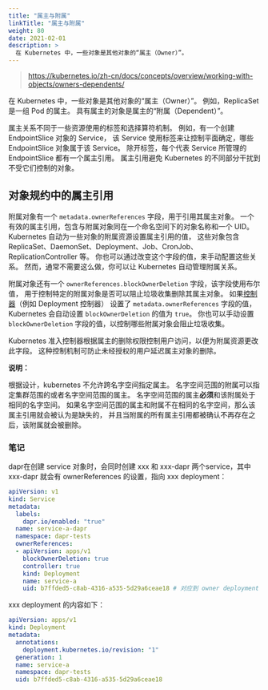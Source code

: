 ```yaml
---
title: "属主与附属"
linkTitle: "属主与附属"
weight: 80
date: 2021-02-01
description: >
  在 Kubernetes 中，一些对象是其他对象的“属主（Owner）”。
---
```


> https://kubernetes.io/zh-cn/docs/concepts/overview/working-with-objects/owners-dependents/



在 Kubernetes 中，一些对象是其他对象的“属主（Owner）”。 例如，ReplicaSet 是一组 Pod 的属主。 具有属主的对象是属主的“附属（Dependent）”。

属主关系不同于一些资源使用的标签和选择算符机制。 例如，有一个创建 EndpointSlice 对象的 Service， 该 Service 使用标签来让控制平面确定，哪些 EndpointSlice 对象属于该 Service。 除开标签，每个代表 Service 所管理的 EndpointSlice 都有一个属主引用。 属主引用避免 Kubernetes 的不同部分干扰到不受它们控制的对象。

## 对象规约中的属主引用

附属对象有一个 `metadata.ownerReferences` 字段，用于引用其属主对象。 一个有效的属主引用，包含与附属对象同在一个命名空间下的对象名称和一个 UID。 Kubernetes 自动为一些对象的附属资源设置属主引用的值， 这些对象包含 ReplicaSet、DaemonSet、Deployment、Job、CronJob、ReplicationController 等。 你也可以通过改变这个字段的值，来手动配置这些关系。 然而，通常不需要这么做，你可以让 Kubernetes 自动管理附属关系。

附属对象还有一个 `ownerReferences.blockOwnerDeletion` 字段，该字段使用布尔值， 用于控制特定的附属对象是否可以阻止垃圾收集删除其属主对象。 如果[控制器](https://kubernetes.io/zh-cn/docs/concepts/architecture/controller/)（例如 Deployment 控制器） 设置了 `metadata.ownerReferences` 字段的值，Kubernetes 会自动设置 `blockOwnerDeletion` 的值为 `true`。 你也可以手动设置 `blockOwnerDeletion` 字段的值，以控制哪些附属对象会阻止垃圾收集。

Kubernetes 准入控制器根据属主的删除权限控制用户访问，以便为附属资源更改此字段。 这种控制机制可防止未经授权的用户延迟属主对象的删除。

**说明：**

根据设计，kubernetes 不允许跨名字空间指定属主。 名字空间范围的附属可以指定集群范围的或者名字空间范围的属主。 名字空间范围的属主**必须**和该附属处于相同的名字空间。 如果名字空间范围的属主和附属不在相同的名字空间，那么该属主引用就会被认为是缺失的， 并且当附属的所有属主引用都被确认不再存在之后，该附属就会被删除。



### 笔记

dapr在创建 service 对象时，会同时创建 xxx 和 xxx-dapr 两个service，其中 xxx-dapr 就会有 ownerReferences 的设置，指向 xxx deployment：
```yaml
apiVersion: v1
kind: Service
metadata:
  labels:
    dapr.io/enabled: "true"
  name: service-a-dapr
  namespace: dapr-tests
  ownerReferences:
  - apiVersion: apps/v1
    blockOwnerDeletion: true
    controller: true
    kind: Deployment
    name: service-a
    uid: b7ffded5-c8ab-4316-a535-5d29a6ceae18 # 对应到 owner deployment 的 uid
```

xxx deployment 的内容如下：

```yaml
apiVersion: apps/v1
kind: Deployment
metadata:
  annotations:
    deployment.kubernetes.io/revision: "1"
  generation: 1
  name: service-a
  namespace: dapr-tests
  uid: b7ffded5-c8ab-4316-a535-5d29a6ceae18
```

